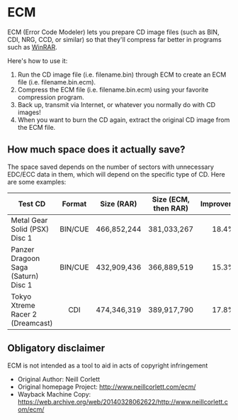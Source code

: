 # ECM
ECM (Error Code Modeler) lets you prepare CD image files (such as BIN, CDI, NRG, CCD, or similar) so that they'll compress far better in programs such as [WinRAR](http://rarlab.com).

Here's how to use it:

1. Run the CD image file (i.e. filename.bin) through ECM to create an ECM file (i.e. filename.bin.ecm).
2. Compress the ECM file (i.e. filename.bin.ecm) using your favorite compression program.
3. Back up, transmit via Internet, or whatever you normally do with CD images!
4. When you want to burn the CD again, extract the original CD image from the ECM file.

How much space does it actually save?
--------------------------------------

The space saved depends on the number of sectors with unnecessary EDC/ECC data in them, which will depend on the specific type of CD. Here are some examples:

|                Test CD              |  Format |  Size (RAR)  | Size (ECM, then RAR) | Improvement |
| ------------------------------------| :------:| :----------: | :------------------: | :---------: |
| Metal Gear Solid (PSX) Disc 1       | BIN/CUE |  466,852,244 |       381,033,267    |     18.4%   |
| Panzer Dragoon Saga (Saturn) Disc 1 | BIN/CUE |  432,909,436 |       366,889,519    |     15.3%   |
| Tokyo Xtreme Racer 2 (Dreamcast)    |   CDI   |  474,346,319 |       389,917,790    |     17.8%   |


Obligatory disclaimer
---------------------

ECM is not intended as a tool to aid in acts of copyright infringement


* Original Author: Neill Corlett
* Original homepage Project: http://www.neillcorlett.com/ecm/
* Wayback Machine Copy: https://web.archive.org/web/20140328062622/http://www.neillcorlett.com/ecm/
